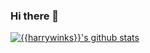 ### Hi there 👋

<!--
**harrywinks/harrywinks** is a ✨ _special_ ✨ repository because its `README.md` (this file) appears on your GitHub profile.

Here are some ideas to get you started:

- 🔭 I’m currently working on ...
- 🌱 I’m currently learning Node.js
- 👯 I’m looking to collaborate on ...
- 🤔 I’m looking for help with ...
- 💬 Ask me about ...
- 📫 How to reach me: jaejaejae0520@gmail.com

-->

[![{{harrywinks}}'s github stats](https://github-readme-stats.vercel.app/api?username={{harrywinks}}&show_icons=true)](https://github.com/{{harrywinks}})
